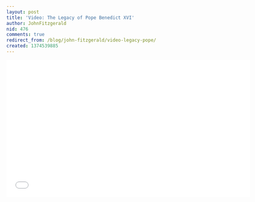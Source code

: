 ```yaml
---
layout: post
title: 'Video: The Legacy of Pope Benedict XVI'
author: JohnFitzgerald
nid: 476
comments: true
redirect_from: /blog/john-fitzgerald/video-legacy-pope/
created: 1374539885
---
```

<iframe src="//www.youtube.com/embed/LvaPlU9OnMA" frameborder="0" width="640" height="360"></iframe>
